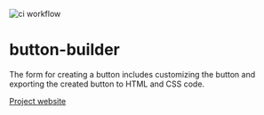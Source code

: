 ![ci workflow](https://github.com/kovrizhko/button-builder/actions/workflows/nodejs.yml/badge.svg?branch=master)

# button-builder
The form for creating a button includes customizing the button and exporting the created button to HTML and CSS code.

[Project website](https://kovrizhko.github.io/button-builder/)
